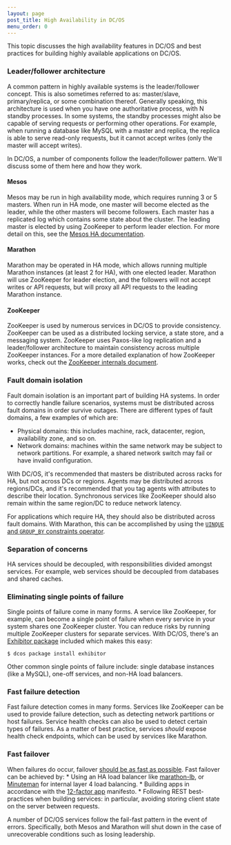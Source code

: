 ```yaml
---
layout: page
post_title: High Availability in DC/OS
menu_order: 0
---
```



This topic discusses the high availability features in DC/OS and best practices for building highly available applications on DC/OS.

### Leader/follower architecture

A common pattern in highly available systems is the leader/follower concept. This is also sometimes referred to as: master/slave, primary/replica, or some combination thereof. Generally speaking, this architecture is used when you have one authoritative process, with N standby processes. In some systems, the standby processes might also be capable of serving requests or performing other operations. For example, when running a database like MySQL with a master and replica, the replica is able to serve read-only requests, but it cannot accept writes (only the master will accept writes).

In DC/OS, a number of components follow the leader/follower pattern. We'll discuss some of them here and how they work.

#### Mesos

Mesos may be run in high availability mode, which requires running 3 or 5 masters. When run in HA mode, one master will become elected as the leader, while the other masters will become followers. Each master has a replicated log which contains some state about the cluster. The leading master is elected by using ZooKeeper to perform leader election. For more detail on this, see the [Mesos HA documentation][1].

#### Marathon

Marathon may be operated in HA mode, which allows running multiple Marathon instances (at least 2 for HA), with one elected leader. Marathon will use ZooKeeper for leader election, and the followers will not accept writes or API requests, but will proxy all API requests to the leading Marathon instance.

#### ZooKeeper

ZooKeeper is used by numerous services in DC/OS to provide consistency. ZooKeeper can be used as a distributed locking service, a state store, and a messaging system. ZooKeeper uses Paxos-like log replication and a leader/follower architecture to maintain consistency across multiple ZooKeeper instances. For a more detailed explanation of how ZooKeeper works, check out the [ZooKeeper internals document][2].

### Fault domain isolation

Fault domain isolation is an important part of building HA systems. In order to correctly handle failure scenarios, systems must be distributed across fault domains in order survive outages. There are different types of fault domains, a few examples of which are:

*   Physical domains: this includes machine, rack, datacenter, region, availability zone, and so on.
*   Network domains: machines within the same network may be subject to network partitions. For example, a shared network switch may fail or have invalid configuration.

With DC/OS, it's recommended that masters be distributed across racks for HA, but not across DCs or regions. Agents may be distributed across regions/DCs, and it's recommended that you tag agents with attributes to describe their location. Synchronous services like ZooKeeper should also remain within the same region/DC to reduce network latency.

For applications which require HA, they should also be distributed across fault domains. With Marathon, this can be accomplished by using the [`UINQUE` and `GROUP_BY` constraints operator][3].

### Separation of concerns

HA services should be decoupled, with responsibilities divided amongst services. For example, web services should be decoupled from databases and shared caches.

### Eliminating single points of failure

Single points of failure come in many forms. A service like ZooKeeper, for example, can become a single point of failure when every service in your system shares one ZooKeeper cluster. You can reduce risks by running multiple ZooKeeper clusters for separate services. With DC/OS, there's an [Exhibitor package][4] included which makes this easy:

`$ dcos package install exhibitor`

Other common single points of failure include: single database instances (like a MySQL), one-off services, and non-HA load balancers.

### Fast failure detection

Fast failure detection comes in many forms. Services like ZooKeeper can be used to provide failure detection, such as detecting network partitions or host failures. Service health checks can also be used to detect certain types of failures. As a matter of best practice, services *should* expose health check endpoints, which can be used by services like Marathon.

### Fast failover

When failures do occur, failover [should be as fast as possible][5]. Fast failover can be achieved by: * Using an HA load balancer like [marathon-lb][6], or [Minuteman][7] for internal layer 4 load balancing. * Building apps in accordance with the [12-factor app][8] manifesto. * Following REST best-practices when building services: in particular, avoiding storing client state on the server between requests.

A number of DC/OS services follow the fail-fast pattern in the event of errors. Specifically, both Mesos and Marathon will shut down in the case of unrecoverable conditions such as losing leadership.

 [1]: https://mesos.apache.org/documentation/latest/high-availability/
 [2]: https://zookeeper.apache.org/doc/r3.4.8/zookeeperInternals.html
 [3]: https://mesosphere.github.io/marathon/docs/constraints.html
 [4]: https://github.com/mesosphere/exhibitor-dcos
 [5]: https://en.wikipedia.org/wiki/Fail-fast
 [6]: https://github.com/mesosphere/marathon-lb
 [7]: https://github.com/mesosphere/minuteman
 [8]: http://12factor.net/